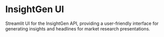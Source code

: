 # InsightGen UI
Streamlit UI for the InsightGen API, providing a user-friendly interface for generating insights and headlines for market research presentations.

